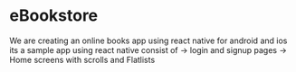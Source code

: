 # eBookstore
We are creating an online books app using react native for android and ios
its a sample app using react native consist of
-> login and signup pages
-> Home screens with scrolls and Flatlists
